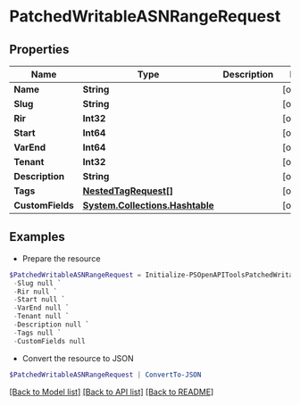 # PatchedWritableASNRangeRequest
## Properties

Name | Type | Description | Notes
------------ | ------------- | ------------- | -------------
**Name** | **String** |  | [optional] 
**Slug** | **String** |  | [optional] 
**Rir** | **Int32** |  | [optional] 
**Start** | **Int64** |  | [optional] 
**VarEnd** | **Int64** |  | [optional] 
**Tenant** | **Int32** |  | [optional] 
**Description** | **String** |  | [optional] 
**Tags** | [**NestedTagRequest[]**](NestedTagRequest.md) |  | [optional] 
**CustomFields** | [**System.Collections.Hashtable**](AnyType.md) |  | [optional] 

## Examples

- Prepare the resource
```powershell
$PatchedWritableASNRangeRequest = Initialize-PSOpenAPIToolsPatchedWritableASNRangeRequest  -Name null `
 -Slug null `
 -Rir null `
 -Start null `
 -VarEnd null `
 -Tenant null `
 -Description null `
 -Tags null `
 -CustomFields null
```

- Convert the resource to JSON
```powershell
$PatchedWritableASNRangeRequest | ConvertTo-JSON
```

[[Back to Model list]](../README.md#documentation-for-models) [[Back to API list]](../README.md#documentation-for-api-endpoints) [[Back to README]](../README.md)

